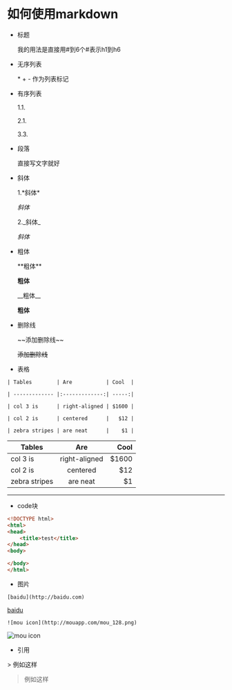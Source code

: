 # 如何使用markdown

+ 标题

	我的用法是直接用#到6个#表示h1到h6

+ 无序列表

	\* \+ \- 作为列表标记

+ 有序列表

	1.1.

	2.1.

	3.3.

+ 段落

	直接写文字就好

+ 斜体

	1.\*斜体\*

    *斜体*

	2.\_斜体\_

    _斜体_

+ 粗体

	\*\*粗体\*\*

    **粗体**

	\_\_粗体\_\_

    __粗体__

+ 删除线

	\~\~添加删除线\~\~

	~~添加删除线~~

+ 表格

```
| Tables        | Are           | Cool  |

| ------------- |:-------------:| -----:|

| col 3 is      | right-aligned | $1600 |

| col 2 is      | centered      |   $12 |

| zebra stripes | are neat      |    $1 |
```


| Tables        | Are           | Cool  |
| ------------- |:-------------:| -----:|
| col 3 is      | right-aligned | $1600 |
| col 2 is      | centered      |   $12 |
| zebra stripes | are neat      |    $1 |

***

+ code块

``` html
<!DOCTYPE html>
<html>
<head>
    <title>test</title>
</head>
<body>

</body>
</html>
```




+ 图片

`[baidu](http://baidu.com)`

[baidu](http://baidu.com)

`![mou icon](http://mouapp.com/mou_128.png)`

![mou icon](http://mouapp.com/mou_128.png)

+ 引用

\> 例如这样

> 例如这样